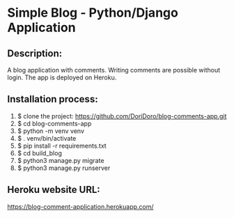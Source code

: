 # Simple Blog - Python/Django Application


## Description:
A blog application with comments. Writing comments are possible without login. The app is deployed on Heroku.


## Installation process:
1. $ clone the project: https://github.com/DoriDoro/blog-comments-app.git
2. $ cd blog-comments-app
3. $ python -m venv venv
4. $ . venv/bin/activate
5. $ pip install -r requirements.txt
6. $ cd build_blog
7. $ python3 manage.py migrate
8. $ python3 manage.py runserver


## Heroku website URL:
https://blog-comment-application.herokuapp.com/

